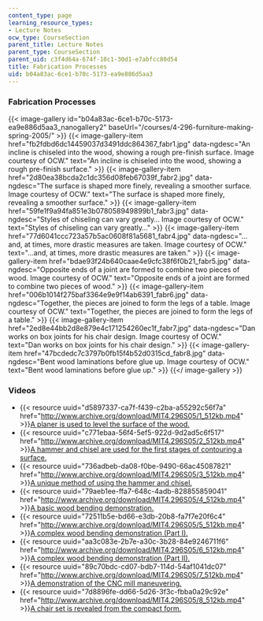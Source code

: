 ```yaml
---
content_type: page
learning_resource_types:
- Lecture Notes
ocw_type: CourseSection
parent_title: Lecture Notes
parent_type: CourseSection
parent_uid: c3f4d64a-674f-10c1-30d1-e7abfcc80d54
title: Fabrication Processes
uid: b04a83ac-6ce1-b70c-5173-ea9e886d5aa3
---
```


### Fabrication Processes
{{< image-gallery id="b04a83ac-6ce1-b70c-5173-ea9e886d5aa3_nanogallery2" baseUrl="/courses/4-296-furniture-making-spring-2005/" >}}
{{< image-gallery-item href="fb2fdbd6dc14459037d3491ddc864367_fabr1.jpg" data-ngdesc="An incline is chiseled into the wood, showing a rough pre-finish surface. Image courtesy of OCW." text="An incline is chiseled into the wood, showing a rough pre-finish surface." >}}
{{< image-gallery-item href="2d80ea38bcda2c1dc356d08feb67039f_fabr2.jpg" data-ngdesc="The surface is shaped more finely, revealing a smoother surface. Image courtesy of OCW." text="The surface is shaped more finely, revealing a smoother surface." >}}
{{< image-gallery-item href="59fe1f9a94fa851e3b078058949899b1_fabr3.jpg" data-ngdesc="Styles of chiseling can vary greatly… Image courtesy of OCW." text="Styles of chiseling can vary greatly…" >}}
{{< image-gallery-item href="77d6041ccc723a57b5ac0608f81a5681_fabr4.jpg" data-ngdesc="…and, at times, more drastic measures are taken. Image courtesy of OCW." text="…and, at times, more drastic measures are taken." >}}
{{< image-gallery-item href="bdae93f24b640caae4e9cfc38f6f0b21_fabr5.jpg" data-ngdesc="Opposite ends of a joint are formed to combine two pieces of wood. Image courtesy of OCW." text="Opposite ends of a joint are formed to combine two pieces of wood." >}}
{{< image-gallery-item href="006b1014f275baf3364e9e9f14ab6391_fabr6.jpg" data-ngdesc="Together, the pieces are joined to form the legs of a table. Image courtesy of OCW." text="Together, the pieces are joined to form the legs of a table." >}}
{{< image-gallery-item href="2ed8e44bb2d8e879e4c171254260ec1f_fabr7.jpg" data-ngdesc="Dan works on box joints for his chair design. Image courtesy of OCW." text="Dan works on box joints for his chair design." >}}
{{< image-gallery-item href="47bcdedc7c3797b0fb15f4b52d0315cd_fabr8.jpg" data-ngdesc="Bent wood laminations before glue up. Image courtesy of OCW." text="Bent wood laminations before glue up." >}}
{{</ image-gallery >}}
### Videos

*   {{< resource uuid="d5897337-ca7f-f439-c2ba-a55292c56f7a" href="http://www.archive.org/download/MIT4.296S05/1_512kb.mp4" >}}[A planer is used to level the surface of the wood.](http://www.archive.org/download/MIT4.296S05/1_512kb.mp4)
*   {{< resource uuid="c771ebaa-56f4-5ef5-922d-9d2ad5c6f517" href="http://www.archive.org/download/MIT4.296S05/2_512kb.mp4" >}}[A hammer and chisel are used for the first stages of contouring a surface.](http://www.archive.org/download/MIT4.296S05/2_512kb.mp4)
*   {{< resource uuid="736adbeb-da08-f0be-9490-66ac45087821" href="http://www.archive.org/download/MIT4.296S05/3_512kb.mp4" >}}[A unique method of using the hammer and chisel.](http://www.archive.org/download/MIT4.296S05/3_512kb.mp4)
*   {{< resource uuid="79aeb1ee-ffa7-648c-4adb-828855859041" href="http://www.archive.org/download/MIT4.296S05/4_512kb.mp4" >}}[A basic wood bending demonstration.](http://www.archive.org/download/MIT4.296S05/4_512kb.mp4)
*   {{< resource uuid="72511b5e-bd66-e3db-20b8-fa7f7e20f6c4" href="http://www.archive.org/download/MIT4.296S05/5_512kb.mp4" >}}[A complex wood bending demonstration (Part I).  ](http://www.archive.org/download/MIT4.296S05/5_512kb.mp4)
*   {{< resource uuid="aa3c083e-2b7e-a30c-3b28-84e9246711f6" href="http://www.archive.org/download/MIT4.296S05/6_512kb.mp4" >}}[A complex wood bending demonstration (Part II).  ](http://www.archive.org/download/MIT4.296S05/6_512kb.mp4)
*   {{< resource uuid="89c70bdc-cd07-bdb7-114d-54af1041dc07" href="http://www.archive.org/download/MIT4.296S05/7_512kb.mp4" >}}[A demonstration of the CNC mill maneuvering.](http://www.archive.org/download/MIT4.296S05/7_512kb.mp4)
*   {{< resource uuid="7d8896fe-dd66-5d26-3f3c-fbba0a29c92e" href="http://www.archive.org/download/MIT4.296S05/8_512kb.mp4" >}}[A chair set is revealed from the compact form.](http://www.archive.org/download/MIT4.296S05/8_512kb.mp4)
